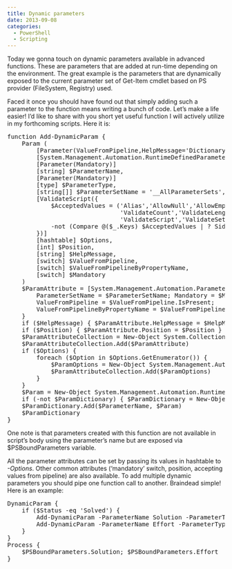 ```yaml
---
title: Dynamic parameters
date: 2013-09-08
categories:
  - PowerShell
  - Scripting
---
```

Today we gonna touch on dynamic parameters available in advanced functions. These are parameters that are added at run-time depending on the environment. The great example is the parameters that are dynamically exposed to the current parameter set of Get-Item cmdlet based on PS provider (FileSystem, Registry) used.
  
Faced it once you should have found out that simply adding such a parameter to the function means writing a bunch of code. Let&#8217;s make a life easier! I&#8217;d like to share with you short yet useful function I will actively utilize in my forthcoming scripts. Here it is:

<pre class="expand:true lang:ps decode:true" title="Add-DynamicParam">function Add-DynamicParam {
    Param (
        [Parameter(ValueFromPipeline,HelpMessage='Dictionary to add created dynamic parameter')]
        [System.Management.Automation.RuntimeDefinedParameterDictionary] $ParamDictionary,
        [Parameter(Mandatory)]
        [string] $ParameterName,
        [Parameter(Mandatory)]
        [type] $ParameterType,
        [string[]] $ParameterSetName = '__AllParameterSets',
        [ValidateScript({
            $AcceptedValues = ('Alias','AllowNull','AllowEmptyString','AllowEmptyCollection',`
                               'ValidateCount','ValidateLength','ValidatePattern','ValidateRange',`
                               'ValidateScript','ValidateSet','ValidateNotNull','ValidateNotNullOrEmpty')
            -not (Compare @($_.Keys) $AcceptedValues | ? SideIndicator -eq '&lt;=')
        })]
        [hashtable] $Options,
        [int] $Position,
        [string] $HelpMessage,
        [switch] $ValueFromPipeline,
        [switch] $ValueFromPipelineByPropertyName,        
        [switch] $Mandatory
    )
    $ParamAttribute = [System.Management.Automation.ParameterAttribute]@{
        ParameterSetName = $ParameterSetName; Mandatory = $Mandatory.IsPresent;
        ValueFromPipeline = $ValueFromPipeline.IsPresent;
        ValueFromPipelineByPropertyName = $ValueFromPipelineByPropertyName.IsPresent
    }
    if ($HelpMessage) { $ParamAttribute.HelpMessage = $HelpMessage }
    if ($Position) { $ParamAttribute.Position = $Position }
    $ParamAttributeCollection = New-Object System.Collections.ObjectModel.Collection[System.Attribute]
    $ParamAttributeCollection.Add($ParamAttribute)
    if ($Options) {
        foreach ($Option in $Options.GetEnumerator()) {
            $ParamOptions = New-Object System.Management.Automation.$($Option.Name)Attribute -ArgumentList $Option.Value
            $ParamAttributeCollection.Add($ParamOptions)
        }
    }
    $Param = New-Object System.Management.Automation.RuntimeDefinedParameter($ParameterName, $ParameterType, $ParamAttributeCollection)
    if (-not $ParamDictionary) { $ParamDictionary = New-Object System.Management.Automation.RuntimeDefinedParameterDictionary }
    $ParamDictionary.Add($ParameterName, $Param)
    $ParamDictionary
}</pre>

One note is that parameters created with this function are not available in script&#8217;s body using the parameter&#8217;s name but are exposed via $PSBoundParameters variable.
  
All the parameter attributes can be set by passing its values in hashtable to _-Options_. Other common attributes (&#8216;mandatory&#8217; switch, position, accepting values from pipeline) are also available. To add multiple dynamic parameters you should pipe one function call to another. Braindead simple! Here is an example:

<pre class="expand:true lang:ps decode:true " title="DynamicParam usage">DynamicParam {
    if ($Status -eq 'Solved') {
        Add-DynamicParam -ParameterName Solution -ParameterType string -Mandatory -Options @{ValidateNotNullOrEmpty = $null} |
        Add-DynamicParam -ParameterName Effort -ParameterType int -Mandatory -Options @{ValidateSet = (1,2,3)}
    }
}
Process {
    $PSBoundParameters.Solution; $PSBoundParameters.Effort
}</pre>